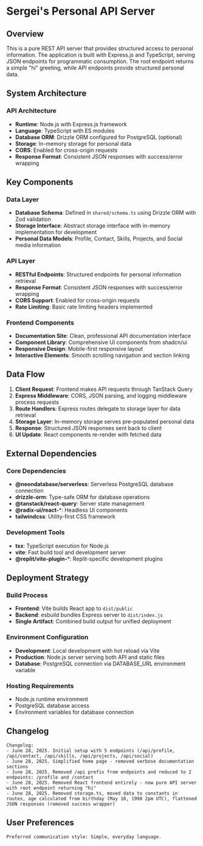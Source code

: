 # Sergei's Personal API Server

## Overview

This is a pure REST API server that provides structured access to personal information. The application is built with Express.js and TypeScript, serving JSON endpoints for programmatic consumption. The root endpoint returns a simple "hi" greeting, while API endpoints provide structured personal data.

## System Architecture

### API Architecture
- **Runtime**: Node.js with Express.js framework
- **Language**: TypeScript with ES modules
- **Database ORM**: Drizzle ORM configured for PostgreSQL (optional)
- **Storage**: In-memory storage for personal data
- **CORS**: Enabled for cross-origin requests
- **Response Format**: Consistent JSON responses with success/error wrapping

## Key Components

### Data Layer
- **Database Schema**: Defined in `shared/schema.ts` using Drizzle ORM with Zod validation
- **Storage Interface**: Abstract storage interface with in-memory implementation for development
- **Personal Data Models**: Profile, Contact, Skills, Projects, and Social media information

### API Layer
- **RESTful Endpoints**: Structured endpoints for personal information retrieval
- **Response Format**: Consistent JSON responses with success/error wrapping
- **CORS Support**: Enabled for cross-origin requests
- **Rate Limiting**: Basic rate limiting headers implemented

### Frontend Components
- **Documentation Site**: Clean, professional API documentation interface
- **Component Library**: Comprehensive UI components from shadcn/ui
- **Responsive Design**: Mobile-first responsive layout
- **Interactive Elements**: Smooth scrolling navigation and section linking

## Data Flow

1. **Client Request**: Frontend makes API requests through TanStack Query
2. **Express Middleware**: CORS, JSON parsing, and logging middleware process requests
3. **Route Handlers**: Express routes delegate to storage layer for data retrieval
4. **Storage Layer**: In-memory storage serves pre-populated personal data
5. **Response**: Structured JSON responses sent back to client
6. **UI Update**: React components re-render with fetched data

## External Dependencies

### Core Dependencies
- **@neondatabase/serverless**: Serverless PostgreSQL database connection
- **drizzle-orm**: Type-safe ORM for database operations
- **@tanstack/react-query**: Server state management
- **@radix-ui/react-***: Headless UI components
- **tailwindcss**: Utility-first CSS framework

### Development Tools
- **tsx**: TypeScript execution for Node.js
- **vite**: Fast build tool and development server
- **@replit/vite-plugin-***: Replit-specific development plugins

## Deployment Strategy

### Build Process
- **Frontend**: Vite builds React app to `dist/public`
- **Backend**: esbuild bundles Express server to `dist/index.js`
- **Single Artifact**: Combined build output for unified deployment

### Environment Configuration
- **Development**: Local development with hot reload via Vite
- **Production**: Node.js server serving both API and static files
- **Database**: PostgreSQL connection via DATABASE_URL environment variable

### Hosting Requirements
- Node.js runtime environment
- PostgreSQL database access
- Environment variables for database connection

## Changelog

```
Changelog:
- June 28, 2025. Initial setup with 5 endpoints (/api/profile, /api/contact, /api/skills, /api/projects, /api/social)
- June 28, 2025. Simplified home page - removed verbose documentation sections
- June 28, 2025. Removed /api prefix from endpoints and reduced to 2 endpoints: /profile and /contact
- June 28, 2025. Removed React frontend entirely - now pure API server with root endpoint returning "hi"
- June 28, 2025. Removed storage.ts, moved data to constants in routes, age calculated from birthday (May 10, 1998 2pm UTC), flattened JSON responses (removed success wrapper)
```

## User Preferences

```
Preferred communication style: Simple, everyday language.
```